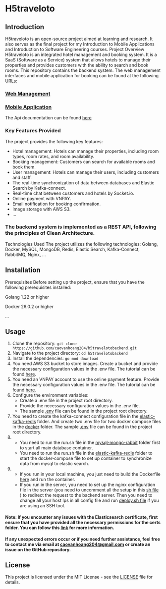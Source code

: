# H5traveloto
## Introduction
H5traveloto is an open-source project aimed at learning and research. It also serves as the final project for my Introduction to Mobile Applications and Introduction to Software Engineering courses.
Project Overview
H5traveloto is an integrated hotel management and booking system. It is a SaaS (Software as a Service) system that allows hotels to manage their properties and provides customers with the ability to search and book rooms. This repository contains the backend system. The web management interfaces and mobile application for booking can be found at the following URLs:
### [Web Management](https://github.com/caovanhoang63/h5traveloto-management)
### [Mobile Application](https://github.com/caovanhoang63/h5traveloto-booking)

The Api documentation can be found [here](https://documenter.getpostman.com/view/29234273/2sA35G2MX4)

### Key Features Provided
The project provides the following key features:
+ Hotel management: Hotels can manage their properties, including room types, room rates, and room availability.
+ Booking management: Customers can search for available rooms and book them.
+ User management: Hotels can manage their users, including customers and staff.
+ The real-time synchronization of data between databases and Elastic Search by Kafka-connect.
+ Real-time chat between customers and hotels by Socket.io.
+ Online payment with VNPAY.
+ Email notification for booking confirmation.
+ Image storage with AWS S3.
+ ...


### The backend system is implemented as a REST API, following the principles of Clean Architecture.
Technologies Used
The project utilizes the following technologies:
Golang,
Docker,
MySQL,
MongoDB,
Redis,
Elastic Search,
Kafka-Connect,
RabbitMQ,
Nginx,
...

## Installation
Prerequisites
Before setting up the project, ensure that you have the following prerequisites installed:

Golang 1.22 or higher

Docker 26.0.2 or higher

...

## Usage

1. Clone the repository:
```git clone https://github.com/caovanhoang204/h5travelotobackend.git ```
2. Navigate to the project directory:
``` cd h5travelotobackend ```
3. Install the dependencies:
``` go mod download ```
4. You need AWS S3 bucket to store images. Create a bucket and provide the necessary configuration values in the .env file. The tutorial can be found [here](https://docs.aws.amazon.com/AmazonS3/latest/userguide/creating-bucket.html).
5. You need an VNPAY account to use the online payment feature. Provide the necessary configuration values in the .env file. The tutorial can be found [here](https://sandbox.vnpayment.vn/apis/).
6. Configure the environment variables:
   + Create a .env file in the project root directory.
   + Provide the necessary configuration values in the .env file.
   + The sample [.env](/env-sample.env) file can be found in the project root directory.
7. You need to create the kafka-connect configuration file in the [elastic-kafka-redis](/docker/elastic-kafka-redis) folder. And create two .env file for two docker compose files in the [docker](/docker) folder. The sample [.env](/docker/env-sample.env) file can be found in the project root directory.
8. + You need to run the run.sh file in the [mysql-mongo-rabbit](/docker/mysql-mongo-rabbit) folder first to start all main database container.
   + You need to run the run.sh file in the [elastic-kafka-redis](/docker/elastic-kafka-redis) folder to start the docker-compose file to set up container to synchronize data from mysql to elastic search.
9. + If you run in your local machine, you just need to build the Dockerfile [here](/Dockerfile) and run the container.
   + If you run in the server, you need to set up the nginx configuration file in  the server (you need to uncomment all the setup in this [sh file](/docker/mysql-mongo-rabbit/run-database.sh) ) to redirect the request to the backend server. Then you need to change all your host Ips in all config file and run [deploy.sh file](/deploy.sh) if you are  using an SSH tool.
#### Note: If you encounter any issues with the Elasticsearch certificate, first ensure that you have provided all the necessary permissions for the certs folder. You can follow this [link](https://www.elastic.co/guide/en/elasticsearch/reference/8.13/encrypting-communications-certificates.html) for more information. 
#### If any unexpected errors occur or if you need further assistance, feel free to contact me via email at caovanhoang204@gmail.com or create an issue on the GitHub repository.

## License

This project is licensed under the MIT License - see the [LICENSE](/LICENSE) file for details.
